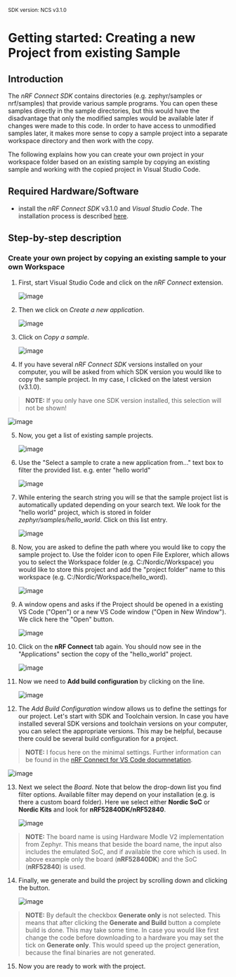 <sup>SDK version: NCS v3.1.0</sup>

# Getting started: Creating a new Project from existing Sample

## Introduction

The _nRF Connect SDK_ contains directories (e.g. zephyr/samples or nrf/samples) that provide various sample programs. You can open these samples directly 
in the sample directories, but this would have the disadvantage that only the modified samples would be available later if changes were made to this code. 
In order to have access to unmodified samples later, it makes more sense to copy a sample project into a separate workspace directory and then work with the copy.

The following explains how you can create your own project in your workspace folder based on an existing sample by copying an existing sample and working with the copied project in Visual Studio Code.


## Required Hardware/Software
- install the _nRF Connect SDK_ v3.1.0 and _Visual Studio Code_. The installation process is described [here](https://academy.nordicsemi.com/courses/nrf-connect-sdk-fundamentals/lessons/lesson-1-nrf-connect-sdk-introduction/topic/exercise-1-1/).


## Step-by-step description 

### Create your own project by copying an existing sample to your own Workspace

1) First, start Visual Studio Code and click on the _nRF Connect_ extension. 

   ![image](images/DEV_OpenSample/nRFConnect.jpg)

2) Then we click on _Create a new application_. 

    ![image](images/DEV_OpenSample/CreateNewApp.jpg)

3) Click on _Copy a sample_.

    ![image](images/DEV_OpenSample/CreateNewSample.jpg)

4) If you have several _nRF Connect SDK_ versions installed on your computer, you will be asked from which SDK version you would like to copy the sample project. In my case, I clicked on the latest version (v3.1.0).

  > __NOTE:__ If you only have one SDK version installed, this selection will not be shown!

   ![image](images/DEV_OpenSample/sdkVersion.jpg)

5) Now, you get a list of existing sample projects. 

    ![image](images/DEV_OpenSample/SearchSample.jpg)

6) Use the "Select a sample to crate a new application from..." text box to filter the provided list. e.g. enter "hello world"

    ![image](images/DEV_OpenSample/helloWorld.jpg)

7) While entering the search string you will se that the sample project list is automatically updated depending on your search text. We look for the "hello world" project, which is stored in folder _zephyr/samples/hello_world_. Click on this list entry.

    ![image](images/DEV_OpenSample/ClickHelloWorld.jpg)   

8) Now, you are asked to define the path where you would like to copy the sample project to. Use the folder icon to open File Explorer, which allows you to select the Workspace folder (e.g. C:/Nordic/Workspace) you would like to store this project and add the "project folder" name to this workspace (e.g. C:/Nordic/Workspace/hello_word).

    ![image](images/DEV_OpenSample/ProjectFolder.jpg)   

9) A window opens and asks if the Project should be opened in a existing VS Code ("Open") or a new VS Code window ("Open in New Window"). We click here the "Open" button.

    ![image](images/DEV_OpenSample/Open.jpg)   

10) Click on the __nRF Connect__ tab again. You should now see in the "Applications" section the copy of the "hello_world" project.

    ![image](images/DEV_OpenSample/SampleInNrfConnect.jpg)   

11) Now we need to __Add build configuration__ by clicking on the line. 

    ![image](images/DEV_OpenSample/AddBuildConfiguration.jpg)   

12) The _Add Build Configuration_ window allows us to define the settings for our project. Let's start with SDK and Toolchain version. In case you have installed several SDK versions and toolchain versions on your computer, you can select the appropriate versions. This may be helpful, because there could be several build configuration for a project.

> __NOTE:__ I focus here on the minimal settings. Further information can be found in the [nRF Connect for VS Code documnetation](https://docs.nordicsemi.com/bundle/nrf-connect-vscode/page/guides/build_config.html).

   ![image](images/DEV_OpenSample/SdkToolchain.jpg)   

13) Next we select the _Board_. Note that below the drop-down list you find filter options. Available filter may depend on your installation (e.g. is there a custom board folder). Here we select either __Nordic SoC__ or __Nordic Kits__ and look for __nRF52840DK/nRF52840__.

    ![image](images/DEV_OpenSample/BoardTarget.jpg)   

 > __NOTE:__ The board name is using Hardware Modle V2 implementation from Zephyr. This means that beside the board name, the input also includes the emulated SoC, and if available the core which is used. In above example only the board (__nRF52840DK__) and the SoC (__nRF52840__) is used.

14) Finally, we generate and build the project by scrolling down and clicking the button. 

    ![image](images/DEV_OpenSample/GenerateAndBuild.jpg)   

> __NOTE:__ By default the checkbox __Generate only__ is not selected. This means that after clicking the __Generate and Build__ button a complete build is done. This may take some time. In case you would like first change the code before downloading to a hardware you may set the tick on __Generate only__. This would speed up the project generation, because the final binaries are not generated. 

15) Now you are ready to work with the project.
